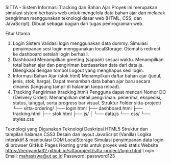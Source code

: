 SITTA - Sistem Informasi Tracking dan Bahan Ajar
Proyek ini merupakan simulasi sistem berbasis web untuk mengelola data bahan ajar dan melacak pengiriman menggunakan teknologi dasar web (HTML, CSS, dan JavaScript).
Dibuat sebagai bagian dari tugas pemrograman web.

Fitur Utama
1. Login Sistem
Validasi login menggunakan data dummy.
Simulasi penyimpanan sesi login menggunakan localStorage.
Otomatis redirect ke dashboard setelah login berhasil.
2. Dashboard
Menampilkan greeting (sapaan) sesuai waktu.
Menampilkan total bahan ajar dan pengiriman berdasarkan data dari data.js.
Dilengkapi dengan tombol Logout yang menghapus sesi login.
3. Informasi Bahan Ajar (stok.html)
Menampilkan daftar bahan ajar (judul, jenis, stok, harga).
Dapat menambah data bahan ajar baru secara dinamis (langsung tampil di halaman tanpa reload).
4. Tracking Pengiriman (tracking.html)
Pengguna dapat mencari Nomor DO (Delivery Order).
Menampilkan detail pengiriman: penerima, ekspedisi, status, tanggal, serta progress bar visual.
Struktur Folder
sitta-project/ └── sitta-ordering/ ├── login.html ├── dashboard.html ├── tracking.html ├── stok.html ├── js/ │ └── data.js └── css/ └── styles.css

Teknologi yang Digunakan
Teknologi	Deskripsi
HTML5	Struktur dan tampilan halaman
CSS3	Desain dan layout
JavaScript (Vanilla)	Logika interaktif & manipulasi DOM
LocalStorage	Simulasi penyimpanan data login di browser
GitHub Pages	Hosting gratis untuk proyek web statis
Website
https://heriyanda32.github.io/sittaproject/sitta-project/login.html
Login
Email: mahasiswa@ut.ac.id Password: password123
